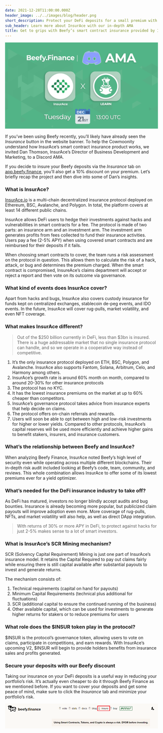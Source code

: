 ```yaml
---
date: 2021-12-28T11:00:00.000Z
header_image: ../../images/blog/header.png
short_description: Protect your DeFi deposits for a small premium with smart contract insurance
sub_header: Learn more about InsurAce with our in-depth AMA
title: Get to grips with Beefy’s smart contract insurance provided by InsurAce
---
```

![](../../images/blog/header.png)

If you’ve been using Beefy recently, you’ll likely have already seen the _Insurance_ button in the website banner. To help the Cowmoonity understand how InsurAce’s smart contract insurance product works, we invited Dan Thomson, InsurAce’s Director of Business Development and Marketing, to a Discord AMA.

If you decide to insure your Beefy deposits via the _Insurance_ tab on [app.beefy.finance](app.beefy.finance), you’ll also get a 10% discount on your premium. Let’s briefly recap the project and then dive into some of Dan’s insights.

### What is InsurAce?

[InsurAce.io](InsurAce.io) is a multi-chain decentralized insurance protocol deployed on Ethereum, BSC, Avalanche, and Polygon. In total, the platform covers at least 14 different public chains.

InsurAce allows DeFi users to hedge their investments against hacks and vulnerabilities in smart contracts for a fee. The protocol is made of two parts: an insurance arm and an investment arm. The investment arm generates profits from fees collected to fund their insurance activities. Users pay a fee (2-5% APY) when using covered smart contracts and are reimbursed for their deposits if it fails.

When choosing smart contracts to cover, the team runs a risk assessment on the protocol in question. This allows them to calculate the risk of a hack, attack, or bug and determines the premium charged. When the smart contract is compromised, InsureAce’s claims department will accept or reject a report and then vote on its outcome via governance.

### What kind of events does InsurAce cover?

Apart from hacks and bugs, InsurAce also covers custody insurance for funds kept on centralized exchanges, stablecoin de-peg events, and IDO events. In the future, InsurAce will cover rug-pulls, market volatility, and even NFT coverage.

### What makes InsurAce different?

> Out of the $250 billion currently in DeFi, less than $3bn is insured. There is a huge addressable market that no single insurance protocol can handle, and so we operate in a cooperative way instead of competitive.

1. It’s the only insurance protocol deployed on ETH, BSC, Polygon, and Avalanche. InsurAce also supports Fantom, Solana, Arbitrum, Celo, and Harmony among others.
2. InsurAce’s growth rate is around 60% month on month, compared to around 20-30% for other insurance protocols
3. The protocol has no KYC.
4. It has the lowest insurance premiums on the market at up to 60% cheaper than competitors.
5. InsurAce’s governance protocol takes advice from insurance experts that help decide on claims.
6. The protocol offers on-chain referrals and rewards.
7. Users will soon be able to opt between high and low-risk investments for higher or lower yields. Compared to other protocols, InsurAce’s capital reserves will be used more efficiently and achieve higher gains to benefit stakers, insurers, and insurance customers.

### What’s the relationship between Beefy and InsurAce?

When analyzing Beefy Finance, InsurAce noted Beefy’s high level of security even while operating across multiple different blockchains. Their in-depth risk audit included looking at Beefy’s code, team, community, and reviews. This whole combination allows InsurAce to offer some of its lowest premiums ever for a yield optimizer.

### What’s needed for the DeFi insurance industry to take off?

As DeFi has matured, investors no longer blindly accept audits and bug bounties. Insurance is already becoming more popular, but publicized claim payouts will improve adoption even more. More coverage of rug-pulls, NFTs, and market volatility will also help, as well as direct DApp integration.

> With returns of 30% or more APY in DeFi, to protect against hacks for just 2-5% makes sense to a lot of smart investors.

### What is InsurAce’s SCR Mining mechanism?

SCR (Solvency Capital Requirement) Mining is just one part of InsurAce’s insurance model. It retains the Capital Required to pay out claims fairly while ensuring there is still capital available after substantial payouts to invest and generate returns.

The mechanism consists of:

1. Technical requirements (capital on hand for payouts)
2. Minimum Capital Requirements (technical plus additional for fluctuations)
3. SCR (additional capital to ensure the continued running of the business)
4. Other available capital, which can be used for investments to generate higher returns for stakers or to reduce premiums for users

### What role does the $INSUR token play in the protocol?

$INSUR is the protocol’s governance token, allowing users to vote on claims, participate in competitions, and earn rewards. With InsurAce’s upcoming V2, $INSUR will begin to provide holders benefits from insurance sales and profits generated.

### Secure your deposits with our Beefy discount

Taking our insurance on your DeFi deposits is a useful way in reducing your portfolio’s risk. It’s actually even cheaper to do it through Beefy Finance as we mentioned before. If you want to cover your deposits and get some peace of mind, make sure to click the _Insurance_ tab and minimize your portfolio’s risk.

![](../../images/blog/screenshot-2021-12-28-201213.png)
